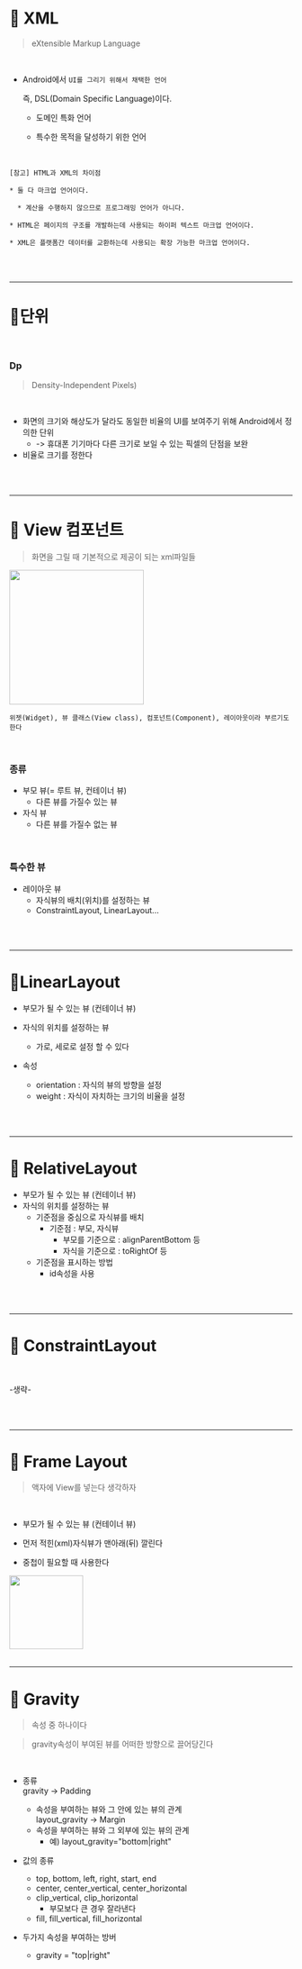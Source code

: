 # 📌 XML

> eXtensible Markup Language

<br>

* Android에서 `UI를 그리기 위해서 채택한 언어`
  
  즉, DSL(Domain Specific Language)이다.
  
  * 도메인 특화 언어
  
  * 특수한 목적을 달성하기 위한 언어

<br>

```
[참고] HTML과 XML의 차이점

* 둘 다 마크업 언어이다. 

  * 계산을 수행하지 않으므로 프로그래밍 언어가 아니다.  

* HTML은 페이지의 구조를 개발하는데 사용되는 하이퍼 텍스트 마크업 언어이다.

* XML은 플랫폼간 데이터를 교환하는데 사용되는 확장 가능한 마크업 언어이다.
```

<br>

<br>

---

# 📌단위

<br>

### Dp

> Density-Independent Pixels) 

<br>

- 화면의 크기와 해상도가 달라도 동일한 비율의 UI를 보여주기 위해 Android에서 정의한 단위  
  - -> 휴대폰 기기마다 다른 크기로 보일 수 있는 픽셀의 단점을 보완
- 비율로 크기를 정한다

<br>

<br>

---

# 📌 View 컴포넌트

> 화면을 그릴 때 기본적으로 제공이 되는 xml파일들

<img title="" src="file:///C:/Users/sohyun/AppData/Roaming/marktext/images/2022-11-08-16-40-28-image.png" alt="" width="239" data-align="center">

<br>

```
위젯(Widget), 뷰 클래스(View class), 컴포넌트(Component), 레이아웃이라 부르기도 한다
```

<br>

### 종류

- 부모 뷰(= 루트 뷰, 컨테이너 뷰)  
  - 다른 뷰를 가질수 있는 뷰  
- 자식 뷰  
  - 다른 뷰를 가질수 없는 뷰

<br>

### 특수한 뷰

- 레이아웃 뷰  
  - 자식뷰의 배치(위치)를 설정하는 뷰
  - ConstraintLayout, LinearLayout...

<br>

<br>

---

# 📌LinearLayout

- 부모가 될 수 있는 뷰 (컨테이너 뷰)  

- 자식의 위치를 설정하는 뷰  
  
  - 가로, 세로로 설정 할 수 있다  

- 속성  
  
  - orientation : 자식의 뷰의 방향을 설정  
  - weight : 자식이 자치하는 크기의 비율을 설정  

<br>

<br>

---

# 📌 RelativeLayout

- 부모가 될 수 있는 뷰 (컨테이너 뷰)
- 자식의 위치를 설정하는 뷰
  - 기준점을 중심으로 자식뷰를 배치  
    - 기준점 : 부모, 자식뷰 
      - 부모를 기준으로 : alignParentBottom 등
      - 자식을 기준으로 : toRightOf 등
  - 기준점을 표시하는 방법  
    - id속성을 사용 

<br>

<br>

---

# 📌 ConstraintLayout

<br>

-생략-

<br>

<br>

---

# 📌 Frame Layout

> 액자에 View를 넣는다 생각하자

<br>

* 부모가 될 수 있는 뷰 (컨테이너 뷰)

* 먼저 적힌(xml)자식뷰가 맨아래(뒤) 깔린다  
- 중첩이 필요할 때 사용한다

<img title="" src="file:///C:/Users/sohyun/AppData/Roaming/marktext/images/2022-11-08-17-46-48-image.png" alt="" width="131" data-align="center">

<br>

<br>

---

# 📌 Gravity

> 속성 중 하나이다

> gravity속성이 부여된 뷰를 어떠한 방향으로 끌어당긴다

<br>

- 종류  
    gravity -> Padding  
  
  - 속성을 부여하는 뷰와 그 안에 있는 뷰의 관계  
    layout_gravity -> Margin  
  - 속성을 부여하는 뷰와 그 외부에 있는 뷰의 관계  
    - 예) layout_gravity="bottom|right"

- 값의 종류  
  
  - top, bottom, left, right, start, end  
  - center, center_vertical, center_horizontal  
  - clip_vertical, clip_horizontal  
    - 부모보다 큰 경우 잘라낸다  
  - fill, fill_vertical, fill_horizontal  

- 두가지 속성을 부여하는 방버  
  
  - gravity = "top|right"














